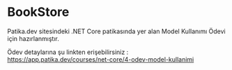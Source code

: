 # BookStore

Patika.dev sitesindeki .NET Core patikasında yer alan Model Kullanımı Ödevi için hazırlanmıştır.

Ödev detaylarına şu linkten erişebilirsiniz :
https://app.patika.dev/courses/net-core/4-odev-model-kullanimi
